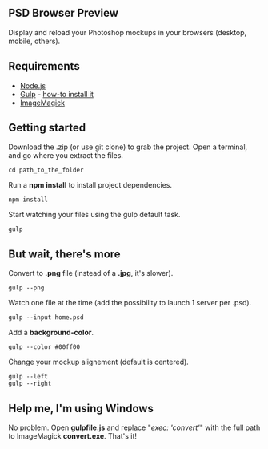 ## PSD Browser Preview

Display and reload your Photoshop mockups in your browsers (desktop, mobile, others).

## Requirements

- [Node.js](http://nodejs.org/)
- [Gulp](http://gulpjs.com/) - [how-to install it](https://github.com/gulpjs/gulp/blob/master/docs/getting-started.md)
- [ImageMagick](http://www.imagemagick.org/)

## Getting started

Download the .zip (or use git clone) to grab the project. Open a terminal, and go where you extract the files.

```
cd path_to_the_folder
```

Run a **npm install** to install project dependencies.

```
npm install
```

Start watching your files using the gulp default task.

```
gulp
```

## But wait, there's more

Convert to **.png** file (instead of a **.jpg**, it's slower).

```
gulp --png
```

Watch one file at the time (add the possibility to launch 1 server per .psd).

```
gulp --input home.psd
```

Add a **background-color**.

```
gulp --color #00ff00
```

Change your mockup alignement (default is centered).

```
gulp --left
gulp --right
```

## Help me, I'm using Windows

No problem. Open **gulpfile.js** and replace "*exec: 'convert'*" with the full path to ImageMagick **convert.exe**. That's it!